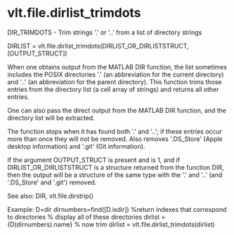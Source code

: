 # vlt.file.dirlist_trimdots

  DIR_TRIMDOTS - Trim strings '.' or '..' from a list of directory strings
    
   DIRLIST = vlt.file.dirlist_trimdots(DIRLIST_OR_DIRLISTSTRUCT, [OUTPUT_STRUCT])
 
   When one obtains output from the MATLAB DIR function, the list sometimes
   includes the POSIX directories '.' (an abbreviation for the current
   directory) and '..' (an abbreviation for the parent directory). 
   This function trims those entries from the directory list (a cell array of
   strings) and returns all other entries.
 
   One can also pass the direct output from the MATLAB DIR function, and
   the directory list will be extracted.
 
   The function stops when it has found both '.' and '..'; if these entries
   occur more than once they will not be removed. Also removes '.DS_Store'
   (Apple desktop information) and '.git' (Git information).
 
   If the argument OUTPUT_STRUCT is present and is 1, and if
   DIRLIST_OR_DIRLISTSTRUCT is a structure returned from the function DIR,
   then the output will be a structure of the same type with the '.' and
   '..' (and '.DS_Store' and '.git') removed.
 
   See also: DIR, vlt.file.dirstrip()
 
   Example:
     D=dir
     dirnumbers=find([D.isdir]) %return indexes that correspond to directories
     % display all of these directories
     dirlist = {D(dirnumbers).name}
     % now trim
     dirlist = vlt.file.dirlist_trimdots(dirlist)
